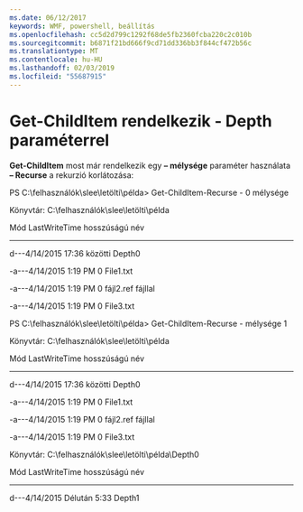 ```yaml
---
ms.date: 06/12/2017
keywords: WMF, powershell, beállítás
ms.openlocfilehash: cc5d2d799c1292f68de5fb2360fcba220c2c010b
ms.sourcegitcommit: b6871f21bd666f9cd71dd336bb3f844cf472b56c
ms.translationtype: MT
ms.contentlocale: hu-HU
ms.lasthandoff: 02/03/2019
ms.locfileid: "55687915"
---
```

# <a name="get-childitem-has--depth-parameter"></a>Get-ChildItem rendelkezik - Depth paraméterrel
**Get-ChildItem** most már rendelkezik egy **– mélysége** paraméter használata **– Recurse** a rekurzió korlátozása:

PS C:\\felhasználók\\slee\\letölti\\példa&gt; Get-ChildItem-Recurse - 0 mélysége

Könyvtár: C:\\felhasználók\\slee\\letölti\\példa

Mód LastWriteTime hosszúságú név

---- ------------- ------ ----

d---4/14/2015 17:36 közötti Depth0

-a---4/14/2015 1:19 PM 0 File1.txt

-a---4/14/2015 1:19 PM 0 fájl2.ref fájllal

-a---4/14/2015 1:19 PM 0 File3.txt

PS C:\\felhasználók\\slee\\letölti\\példa&gt; Get-ChildItem-Recurse - mélysége 1

Könyvtár: C:\\felhasználók\\slee\\letölti\\példa

Mód LastWriteTime hosszúságú név

---- ------------- ------ ----

d---4/14/2015 17:36 közötti Depth0

-a---4/14/2015 1:19 PM 0 File1.txt

-a---4/14/2015 1:19 PM 0 fájl2.ref fájllal

-a---4/14/2015 1:19 PM 0 File3.txt

Könyvtár: C:\\felhasználók\\slee\\letölti\\példa\\Depth0

Mód LastWriteTime hosszúságú név

---- ------------- ------ ----

d---4/14/2015 Délután 5:33 Depth1
